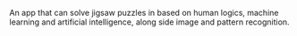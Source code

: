 An app that can solve jigsaw puzzles in based on human logics, machine learning and artificial intelligence, along side image and pattern recognition.
